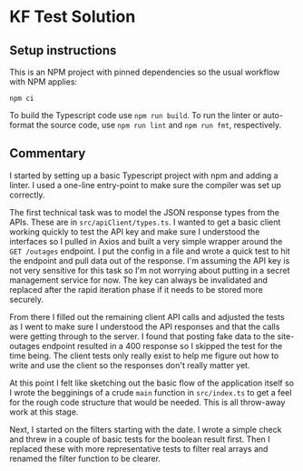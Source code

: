 # KF Test Solution

## Setup instructions

This is an NPM project with pinned dependencies so the usual workflow with NPM applies:

```shell
npm ci
```

To build the Typescript code use `npm run build`. To run the linter or auto-format the source code, use `npm run lint` and `npm run fmt`, respectively.

## Commentary

I started by setting up a basic Typescript project with npm and adding a linter. I used a one-line entry-point to make sure the compiler was set up correctly.

The first technical task was to model the JSON response types from the APIs. These are in `src/apiClient/types.ts`. I wanted to get a basic client working quickly to test the API key and make sure I understood the interfaces so I pulled in Axios and built a very simple wrapper around the `GET /outages` endpoint. I put the config in a file and wrote a quick test to hit the endpoint and pull data out of the response. I'm assuming the API key is not very sensitive for this task so I'm not worrying about putting in a secret management service for now. The key can always be invalidated and replaced after the rapid iteration phase if it needs to be stored more securely.

From there I filled out the remaining client API calls and adjusted the tests as I went to make sure I understood the API responses and that the calls were getting through to the server. I found that posting fake data to the site-outages endpoint resulted in a 400 response so I skipped the test for the time being. The client tests only really exist to help me figure out how to write and use the client so the responses don't really matter yet.

At this point I felt like sketching out the basic flow of the application itself so I wrote the begginings of a crude `main` function in `src/index.ts` to get a feel for the rough code structure that would be needed. This is all throw-away work at this stage.

Next, I started on the filters starting with the date. I wrote a simple check and threw in a couple of basic tests for the boolean result first. Then I replaced these with more representative tests to filter real arrays and renamed the filter function to be clearer.
